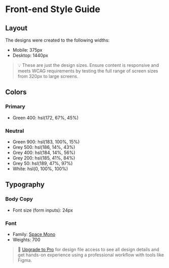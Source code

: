 # Front-end Style Guide

## Layout

The designs were created to the following widths:

- Mobile: 375px
- Desktop: 1440px

> 💡 These are just the design sizes. Ensure content is responsive and meets WCAG requirements by testing the full range of screen sizes from 320px to large screens.

## Colors

### Primary

- Green 400: hsl(172, 67%, 45%)

### Neutral

- Green 900: hsl(183, 100%, 15%)
- Grey 500: hsl(186, 14%, 43%)
- Grey 400: hsl(184, 14%, 56%)
- Grey 200: hsl(185, 41%, 84%)
- Grey 50: hsl(189, 47%, 97%)
- White: hsl(0, 100%, 100%)

## Typography

### Body Copy

- Font size (form inputs): 24px

### Font

- Family: [Space Mono](https://fonts.google.com/specimen/Space+Mono)
- Weights: 700

> 💎 [Upgrade to Pro](https://www.frontendmentor.io/pro?ref=style-guide) for design file access to see all design details and get hands-on experience using a professional workflow with tools like Figma.